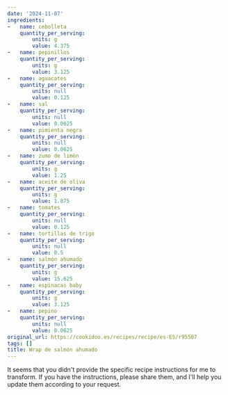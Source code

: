 ```yaml
---
date: '2024-11-07'
ingredients:
-   name: cebolleta
    quantity_per_serving:
        units: g
        value: 4.375
-   name: pepinillos
    quantity_per_serving:
        units: g
        value: 3.125
-   name: aguacates
    quantity_per_serving:
        units: null
        value: 0.125
-   name: sal
    quantity_per_serving:
        units: null
        value: 0.0625
-   name: pimienta negra
    quantity_per_serving:
        units: null
        value: 0.0625
-   name: zumo de limón
    quantity_per_serving:
        units: g
        value: 1.25
-   name: aceite de oliva
    quantity_per_serving:
        units: g
        value: 1.875
-   name: tomates
    quantity_per_serving:
        units: null
        value: 0.125
-   name: tortillas de trigo
    quantity_per_serving:
        units: null
        value: 0.5
-   name: salmón ahumado
    quantity_per_serving:
        units: g
        value: 15.625
-   name: espinacas baby
    quantity_per_serving:
        units: g
        value: 3.125
-   name: pepino
    quantity_per_serving:
        units: null
        value: 0.0625
original_url: https://cookidoo.es/recipes/recipe/es-ES/r95507
tags: []
title: Wrap de salmón ahumado
---
```


It seems that you didn't provide the specific recipe instructions for me to transform. If you have the instructions, please share them, and I'll help you update them according to your request.


